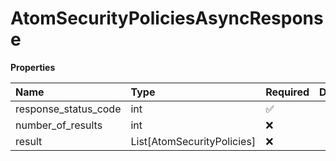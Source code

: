 # AtomSecurityPoliciesAsyncResponse

**Properties**

| Name                 | Type                       | Required | Description |
| :------------------- | :------------------------- | :------- | :---------- |
| response_status_code | int                        | ✅       |             |
| number_of_results    | int                        | ❌       |             |
| result               | List[AtomSecurityPolicies] | ❌       |             |

